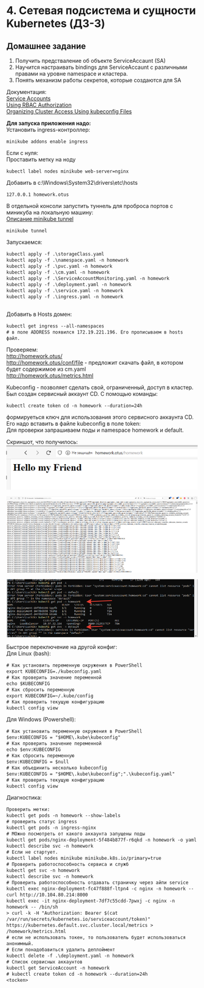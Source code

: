 # 4. Сетевая подсистема и сущности Kubernetes (ДЗ-3)

## Домашнее задание
1) Получить предстваление об объекте ServiceAccaunt (SA) 
2) Научится настраивать bindings для ServiceAccaunt с различными правами на уровне namespace и кластера.  
3) Понять механизм работы секретов, которые создаются для SA

Документация:  
[Service Accounts](https://kubernetes.io/docs/concepts/security/service-accounts/)  
[Using RBAC Authorization](https://kubernetes.io/docs/reference/access-authn-authz/rbac/)  
[Organizing Cluster Access Using kubeconfig Files](https://kubernetes.io/docs/concepts/configuration/organize-cluster-access-kubeconfig/)  



**Для запуска приложения надо:**  
Установить ingress-контроллер:  
```
minikube addons enable ingress
```

Если с нуля:  
Проставить метку на ноду  
```
kubectl label nodes minikube web-server=nginx
```

Добавить в c:\Windows\System32\drivers\etc\hosts
```
127.0.0.1 homework.otus
```
В отдельной консоли запустить туннель для проброса портов с миникуба на локальную машину:  
[Описание minikube tunnel](https://minikube.sigs.k8s.io/docs/commands/tunnel/)
```
minikube tunnel
```

Запускаемся:
```
kubectl apply -f .\storageClass.yaml
kubectl apply -f .\namespace.yaml -n homework
kubectl apply -f .\pvc.yaml -n homework
kubectl apply -f .\cm.yaml -n homework
kubectl apply -f .\ServiceAccountMonitoring.yaml -n homework
kubectl apply -f .\deployment.yaml -n homework
kubectl apply -f .\service.yaml -n homework
kubectl apply -f .\ingress.yaml -n homework


```
Добавить в Hosts домен:
```
kubectl get ingress --all-namespaces
# в поле ADDRESS появился 172.19.221.196. Его прописываем в hosts файл.
```

Проверяем:  
http://homework.otus/  
http://homework.otus/conf/file - предложит скачать файл, в котором будет содержимое из cm.yaml  
http://homework.otus/metrics.html  

Kubeconfig - позволяет сделать свой, ограниченный, доступ в кластер. Был создан сервисный аккаунт CD. С помощью команды:  
```
kubectl create token cd -n homework --duration=24h
```
формируеться ключ для использования этого сервисного аккаунта CD. Его надо вставить в файле kubeconfig в поле token: <tocken>  
Для проверки запрашиваем поды и namespace homework и default.  


Скриншот, что получилось:  
![homework.otus](img/homework.otus.png)  
  
![homework.otus\metrics.html](img/metrics.png)  

![homework.otus\kubeconfig](img/kubeconfig.png)  


Быстрое переключение на другой конфиг:  
Для Linux (bash):  
```
# Как установить переменную окружения в PowerShell
export KUBECONFIG=./kubeconfig.yaml
# Как проверить значение переменной
echo $KUBECONFIG
# Как сбросить переменную
export KUBECONFIG=~/.kube/config
# Как проверить текущую конфигурацию
kubectl config view
```
Для Windows (Powershell):
```
# Как установить переменную окружения в PowerShell
$env:KUBECONFIG = "$HOME\.kube\kubeconfig"
# Как проверить значение переменной
echo $env:KUBECONFIG
# Как сбросить переменную
$env:KUBECONFIG = $null
# Как объединить несколько kubeconfig
$env:KUBECONFIG = "$HOME\.kube\kubeconfig";".\kubeconfig.yaml"
# Как проверить текущую конфигурацию
kubectl config view
```
  

Диагностика:  
```
Проверить метки:
kubectl get pods -n homework --show-labels
# проверить статус ingress
kubectl get pods -n ingress-nginx
# МОжно посмотреть от какого аккаунта запущены поды
kubectl get pods/nginx-deployment-5f484b877f-r6qkd -n homework -o yaml
kubectl describe svc -n homework
# Если не стартует.
kubectl label nodes minikube minikube.k8s.io/primary=true
# Проверить работоспособность сервиса и служб
kubectl get svc -n homework
kubectl describe svc -n homework
# Проверить работоспособность отдавать страничку через айпи service
kubectl exec nginx-deployment-fc47f888f-ltpn4 -c nginx -n homework -- curl http://10.104.80.214:8000
kubectl exec -it nginx-deployment-7df7c55cdd-7pwxj -c nginx -n homework -- /bin/sh
> curl -k -H "Authorization: Bearer $(cat /var/run/secrets/kubernetes.io/serviceaccount/token)" https://kubernetes.default.svc.cluster.local/metrics > /homework/metrics.html
# если не использовать токен, то пользователь будет использоваться анонимный.
# Если понадобавиться удалить деплоймент
kubectl delete -f .\deployment.yaml -n homework
# Список сервисных аккаунтов
kubectl get ServiceAccount -n homework
# kubectl create token cd -n homework --duration=24h
<tocken>
```
